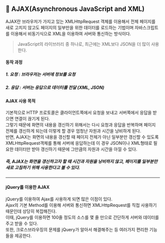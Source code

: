 ## 💭 AJAX(Asynchronous JavaScript and XML)

AJAX란 브라우저가 가지고 있는 XMLHttpRequest 객체를 이용해서 전체 페이지를 새로 고치지 않고도 페이지의 일부만을 위한 데이터를 로드하는 기법이며
자바스크립트를 이용해서 비동기식으로 XML을 이용하여 서버와 통신하는 방식이다.

> JavaScript의 라이브러리 중 하나로, 최근에는 XML보다 JSON을 더 많이 사용한다.

#### 동작 과정

##### 1. 요청 : 브라우저는 서버에 정보를 요청 
##### 2. 응답 : 서버는 응답으로 데이터를 전달 (XML, JSON) <br> 

#### AJAX 사용 목적

기본적으로 HTTP 프로토콜은 클라이언트쪽에서 요청을 보내고 서버쪽에서 응답을 받으면 연결이 끊기게 된다. <br>
그렇기 때문에 화면의 내용을 갱신하기 위해서는 다시 요청과 응답을 반복하며 페이지 전체를 갱신하게 되는데 이렇게 할 경우 엄청난 자원과 시간을 낭비하게 된다. <br> 
반면, AJAX는 화면의 내용을 갱신할 때 페이지 전체가 아닌 일부분만 갱신할 수 있도록 XMLHttpRequest객체를 통해 서버에 응답하는데 이 경우 JSON이나 XML형태로 
필요한 데이터만 받아 갱신하기 때문에 그만큼의 자원과 시간을 아낄 수 있다. <br>

##### *즉, AJAX는 화면을 갱신하고자 할 때 시간과 자원을 낭비하지 않고, 페이지를 일부분만 새로 고침하기 위해 사용한다고 볼 수 있다.*

------------

#### jQuery를 이용한 AJAX

jQuery를 이용하여 Ajax를 사용하게 되면 많은 이점이 있다. <br>
Ajax의 기본 Method를 이용해 서버와 통신하면 XMLHttpRequest를 직접 사용하기 때문인데 상당히 복잡해진다. <br>
이때, jQuery를 이용하면 100줄 정도의 소스를 몇 줄 만으로 간단하게 서버와 데이터를 주고 받을 수 있다. <br>
또한, 크로스브라우징의 문제를 jQuery가 알아서 해결해주는 등 여러가지 편리한 기능들을 제공한다.

